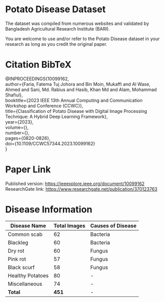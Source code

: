 # Potato Disease Dataset
The dataset was compiled from numerous websites and validated by Bangladesh Agricultural Research Institute (BARI).

You are welcome to use and/or refer to the Potato Disease dataset in your research as long as you credit the original paper. <br/>

# Citation BibTeX   
@INPROCEEDINGS{10099162,<br/>
  author={Faria, Fatema Tuj Johora and Bin Moin, Mukaffi and Al Wase, Ahmed and Sani, Md. Rabius and Hasib, Khan Md and Alam, Mohammad Shafiul}, <br/>
  booktitle={2023 IEEE 13th Annual Computing and Communication Workshop and Conference (CCWC)}, <br/>
  title={Classification of Potato Disease with Digital Image Processing Technique: A Hybrid Deep Learning Framework}, <br/>
  year={2023},<br/>
  volume={},<br/>
  number={},<br/>
  pages={0820-0826},<br/>
  doi={10.1109/CCWC57344.2023.10099162}<br/>
  }<br/>

# Paper Link
Published version: https://ieeexplore.ieee.org/document/10099162 <br/>
ResearchGate link: https://www.researchgate.net/publication/370123763

# Disease Information

| Disease Name   | Total Images | Causes of Disease |
|----------------|--------------|-------------------|
| Common scab    | 62           | Bacteria          |
| Blackleg       | 60           | Bacteria          |
| Dry rot        | 60           | Fungus            |
| Pink rot       | 57           | Fungus            |
| Black scurf    | 58           | Fungus            |
| Healthy Potatoes| 80          | -                 |
| Miscellaneous  | 74           | -                 |
| **Total**      | **451**       | -                 |


